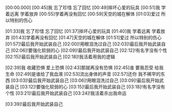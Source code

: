 [00:00.000]
[00:45]我 忘了珍惜 忘了回忆
[00:49]摔坏心爱的玩具
[00:51]我 学着远离 学着放弃
[00:55]学着再没有回忆
[00:59]天空的城在解体
[01:03]爱过 所以特别的伤心

[01:33]我 忘了珍惜 忘了回忆
[01:37]摔坏心爱的玩具
[01:40]我 学着远离 学着放弃
[01:43]学着再没有回忆
[01:47]天空的城在解体
[01:51]爱过 所以特别的伤心
[01:57]!最后我开始武装自己
[02:00]!用眼泪洗过自己
[02:03]!最后我开始武装自己
[02:06]!要强化软弱的心
[02:09]!最后我开始武装自己
[02:12]!有名字没有个性
[02:15]!最后我开始武装自己
[02:18]!我活着用我的逻辑

[02:39]我 收藏恐惧 爱上恐惧
[02:43]那就再没有恐惧
[02:45]谁 要我忍受 给我生命
[02:49]是谁给了我血液
[02:53]流出身体的声音
[02:57]还你 我不稀罕的东西
[03:03]!最后我开始武装自己
[03:06]!用眼泪洗过自己
[03:09]!最后我开始武装自己
[03:12]!要强化软弱的心
[03:15]!最后我开始武装自己
[03:18]!有名字没有个性
[03:21]!最后我开始武装自己
[03:24]!我活着杀出我命运

[03:39]!最后我开始武装自己